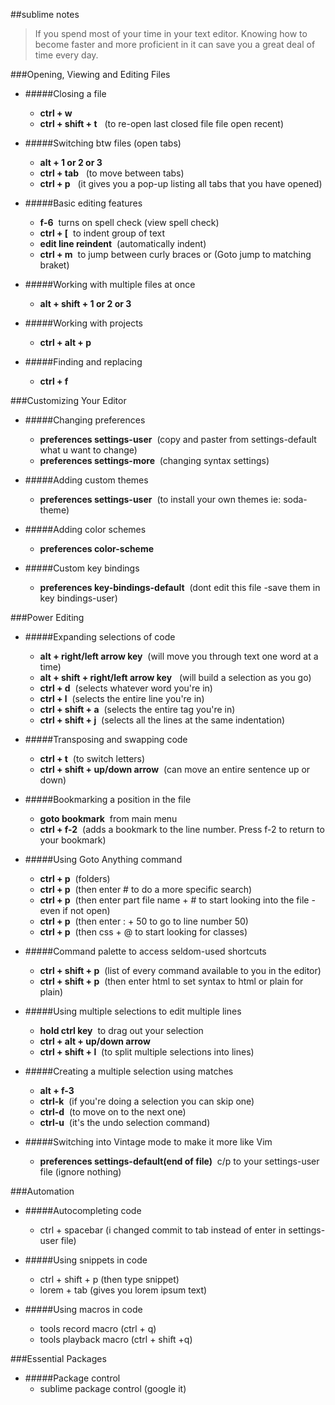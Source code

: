 ##sublime notes

>If you spend most of your time in your text editor. Knowing how to become faster and more proficient in it can save you a great deal of time every day.

###Opening, Viewing and Editing Files

* #####Closing a file
	*  **ctrl + w**          
	*  **ctrl + shift + t**  &nbsp; (to re-open last closed file file open recent)

* #####Switching btw files (open tabs)
	* **alt + 1 or 2 or 3**
	* **ctrl + tab** &nbsp; (to move between tabs)
	* **ctrl + p**  &nbsp; (it gives you a pop-up listing all tabs that you have opened)

* #####Basic editing features
	* **f-6** &nbsp;turns on spell check (view spell check)
	* **ctrl + [**  &nbsp;to indent group of text
	* **edit line reindent** &nbsp;(automatically indent)
	* **ctrl + m**  &nbsp;to jump between curly braces or (Goto jump to matching braket)

* #####Working with multiple files at once
	* **alt + shift + 1 or 2 or 3**

* #####Working with projects
	* **ctrl + alt + p**

* #####Finding and replacing
	* **ctrl + f**

###Customizing Your Editor

* #####Changing preferences
	* **preferences settings-user** &nbsp;(copy and paster from settings-default what u want to change)
	* **preferences settings-more** &nbsp;(changing syntax settings)
	
* #####Adding custom themes
	* **preferences settings-user** &nbsp;(to install your own themes ie: soda-theme)

* #####Adding color schemes
	* **preferences color-scheme**

* #####Custom key bindings
	* **preferences key-bindings-default** &nbsp;(dont edit this file -save them in key bindings-user)


###Power Editing

* #####Expanding selections of code
	* **alt + right/left arrow key**  &nbsp;(will move you through text one word at a time)
	* **alt + shift + right/left arrow key** &nbsp; (will build a selection as you go)
	* **ctrl + d**  &nbsp;(selects whatever word you're in)
	* **ctrl + l**  &nbsp;(selects the entire line you're in)
	* **ctrl + shift + a**  &nbsp;(selects the entire tag you're in)
	* **ctrl + shift + j**  &nbsp;(selects all the lines at the same indentation)

* #####Transposing and swapping code
	* **ctrl + t**   &nbsp;(to switch letters)
	* **ctrl + shift + up/down arrow**   &nbsp;(can move an entire sentence up or down)

* #####Bookmarking a position in the file
	* **goto bookmark** &nbsp;from main menu
	* **ctrl + f-2**  &nbsp;(adds a bookmark to the line number. Press f-2 to return to your bookmark)

* #####Using Goto Anything command
	* **ctrl + p** &nbsp;(folders)
	* **ctrl + p** &nbsp;(then enter # to do a more specific search)
	* **ctrl + p** &nbsp;(then enter part file name + # to start looking into the file - even if not open)
	* **ctrl + p** &nbsp;(then enter : + 50 to go to line number 50)
	* **ctrl + p** &nbsp;(then css + @ to start looking for classes)

* #####Command palette to access seldom-used shortcuts
	* **ctrl + shift + p** &nbsp;(list of every command available to you in the editor)
	* **ctrl + shift + p** &nbsp;(then enter html to set syntax to html or plain for plain)

* #####Using multiple selections to edit multiple lines
	* **hold ctrl key** &nbsp;to drag out your selection
	* **ctrl + alt + up/down arrow**
	* **ctrl + shift + l** &nbsp;(to split multiple selections into lines)

* #####Creating a multiple selection using matches
	* **alt + f-3** 
	* **ctrl-k** &nbsp;(if you're doing a selection you can skip one)
	* **ctrl-d** &nbsp;(to move on to the next one)
	* **ctrl-u** &nbsp;(it's the undo selection command)

* #####Switching into Vintage mode to make it more like Vim
	* **preferences settings-default(end of file)** &nbsp;c/p to your settings-user file (ignore nothing)
	
###Automation

* #####Autocompleting code
	* ctrl + spacebar (i changed commit to tab instead of enter in settings-user file)

* #####Using snippets in code
	* ctrl + shift + p (then type snippet)
	* lorem + tab (gives you lorem ipsum text)

* #####Using macros in code
	* tools record macro (ctrl + q)
	* tools playback macro (ctrl + shift +q)

###Essential Packages
* #####Package control
	* sublime package control (google it)

	

